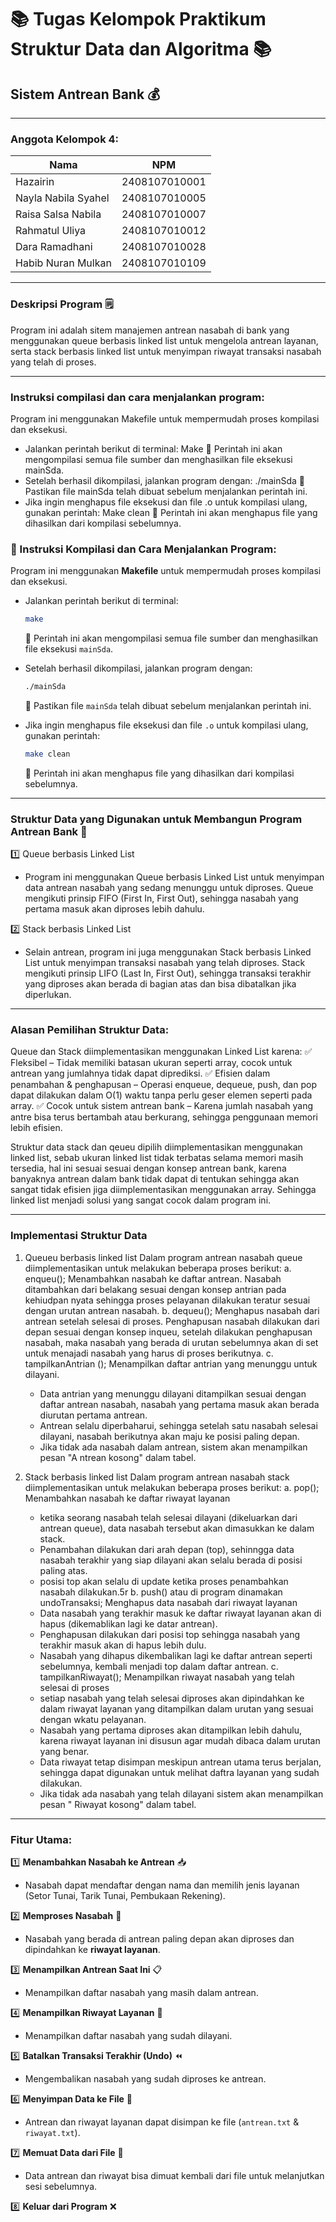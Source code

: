 # 📚 Tugas Kelompok Praktikum Struktur Data dan Algoritma 📚
## Sistem Antrean Bank 💰 
---

### Anggota Kelompok 4:
| Nama                   | NPM           |
|------------------------|---------------|
| Hazairin               | 2408107010001 |
| Nayla Nabila Syahel    | 2408107010005 |
| Raisa Salsa Nabila     | 2408107010007 |
| Rahmatul Uliya         | 2408107010012 |
| Dara Ramadhani         | 2408107010028 |
| Habib Nuran Mulkan     | 2408107010109 |

---

### Deskripsi Program :spiral_notepad:
Program ini adalah sitem manajemen antrean nasabah di bank yang menggunakan queue berbasis linked list untuk mengelola antrean layanan, serta stack berbasis linked list untuk menyimpan riwayat transaksi nasabah yang telah di proses.

-------------------------------

### Instruksi compilasi dan cara menjalankan program:
Program ini menggunakan Makefile untuk mempermudah proses kompilasi dan eksekusi.
- Jalankan perintah berikut di terminal: Make
  📌 Perintah ini akan mengompilasi semua file sumber dan menghasilkan file eksekusi mainSda.
- Setelah berhasil dikompilasi, jalankan program dengan: ./mainSda
  📌 Pastikan file mainSda telah dibuat sebelum menjalankan perintah ini.
- Jika ingin menghapus file eksekusi dan file .o untuk kompilasi ulang, gunakan perintah: Make clean
  📌 Perintah ini akan menghapus file yang dihasilkan dari kompilasi sebelumnya.

### 📌 Instruksi Kompilasi dan Cara Menjalankan Program:

Program ini menggunakan **Makefile** untuk mempermudah proses kompilasi dan eksekusi.

- Jalankan perintah berikut di terminal:  
  ```sh
  make
  ```
  📌 Perintah ini akan mengompilasi semua file sumber dan menghasilkan file eksekusi `mainSda`.

- Setelah berhasil dikompilasi, jalankan program dengan:  
  ```sh
  ./mainSda
  ```
  📌 Pastikan file `mainSda` telah dibuat sebelum menjalankan perintah ini.

- Jika ingin menghapus file eksekusi dan file `.o` untuk kompilasi ulang, gunakan perintah:  
  ```sh
  make clean
  ```
  📌 Perintah ini akan menghapus file yang dihasilkan dari kompilasi sebelumnya.
-------------------------------
      
### Struktur Data yang Digunakan untuk Membangun Program Antrean Bank 🏦
1️⃣ Queue berbasis Linked List
   - Program ini menggunakan Queue berbasis Linked List untuk menyimpan data antrean nasabah yang sedang menunggu untuk diproses.
   Queue mengikuti prinsip FIFO (First In, First Out), sehingga nasabah yang pertama masuk akan diproses lebih dahulu.

2️⃣ Stack berbasis Linked List
   - Selain antrean, program ini juga menggunakan Stack berbasis Linked List untuk menyimpan transaksi nasabah yang telah diproses.
   Stack mengikuti prinsip LIFO (Last In, First Out), sehingga transaksi terakhir yang diproses akan berada di bagian atas dan bisa dibatalkan jika diperlukan.
  
-------------------------------   

### Alasan Pemilihan Struktur Data:
Queue dan Stack diimplementasikan menggunakan Linked List karena:
✅ Fleksibel – Tidak memiliki batasan ukuran seperti array, cocok untuk antrean yang jumlahnya tidak dapat diprediksi.
✅ Efisien dalam penambahan & penghapusan – Operasi enqueue, dequeue, push, dan pop dapat dilakukan dalam O(1) waktu tanpa perlu geser elemen seperti pada array.
✅ Cocok untuk sistem antrean bank – Karena jumlah nasabah yang antre bisa terus bertambah atau berkurang, sehingga penggunaan memori lebih efisien.
   
Struktur data stack dan qeueu dipilih diimplementasikan menggunakan linked list, sebab ukuran linked list tidak terbatas 
selama memori masih tersedia, hal ini sesuai sesuai dengan konsep antrean bank, karena banyaknya antrean dalam bank tidak dapat di tentukan sehingga akan sangat tidak efisien jiga diimplementasikan menggunakan array. Sehingga linked list menjadi solusi
yang sangat cocok dalam program ini.

-------------------------------

### Implementasi Struktur Data
1. Queueu berbasis linked list
   Dalam program antrean nasabah queue diimplementasikan untuk melakukan beberapa proses berikut:
   a. enqueu(); Menambahkan nasabah ke daftar antrean. Nasabah ditambahkan dari belakang sesuai dengan konsep antrian pada kehiudpan nyata
      sehingga proses pelayanan dilakukan teratur sesuai dengan urutan antrean nasabah.
   b. dequeu(); Menghapus nasabah dari antrean setelah selesai di proses. Penghapusan nasabah dilakukan dari depan sesuai dengan konsep inqueu, setelah dilakukan penghapusan nasabah, maka               nasabah yang berada di urutan sebelumnya akan di set untuk menajadi nasabah
      yang harus di proses berikutnya.
   c. tampilkanAntrian (); Menampilkan daftar antrian yang menunggu untuk dilayani.
      - Data antrian yang menunggu dilayani ditampilkan sesuai dengan daftar antrean nasabah,
        nasabah yang pertama masuk akan berada diurutan pertama antrean.
      - Antrean selalu diperbaharui, sehingga setelah satu nasabah selesai dilayani, nasabah berikutnya akan maju ke posisi paling depan.
      - Jika tidak ada nasabah dalam antrean, sistem akan menampilkan pesan "A ntrean kosong" dalam tabel. 

3. Stack berbasis linked list
   Dalam program antrean nasabah stack diimplementasikan untuk melakukan beberapa proses berikut:
   a. pop(); Menambahkan nasabah ke daftar riwayat layanan
      - ketika seorang nasabah telah selesai dilayani (dikeluarkan dari antrean queue), data nasabah tersebut akan dimasukkan
        ke dalam stack.
      - Penambahan dilakukan dari arah depan (top), sehinngga data nasabah terakhir yang siap dilayani akan selalu berada di posisi
        paling atas.
      - posisi top akan selalu di update ketika  proses penambahkan nasabah dilakukan.5r
   b. push() atau di program dinamakan undoTransaksi; Menghapus data nasabah dari riwayat layanan
      - Data nasabah yang terakhir masuk ke daftar riwayat layanan akan di hapus (dikemablikan lagi ke datar antrean).
      - Penghapusan dilakukan dari posisi top sehingga nasabah yang terakhir masuk akan di hapus  lebih dulu.
      - Nasabah yang dihapus dikembalikan lagi ke daftar antrean seperti sebelumnya, kembali menjadi top dalam daftar antrean.
   c. tampilkanRiwayat(); Menampilkan riwayat nasabah yang telah selesai di proses
      - setiap nasabah yang telah selesai diproses akan dipindahkan ke dalam riwayat layanan yang ditampilkan dalam urutan
        yang sesuai dengan wkatu pelayanan.
      - Nasabah yang pertama diproses akan ditampilkan lebih dahulu, karena riwayat layanan ini disusun agar mudah dibaca dalam urutan     
        yang benar.
      - Data riwayat tetap disimpan meskipun antrean utama terus berjalan, sehingga dapat digunakan untuk melihat daftra layanan yang
        sudah dilakukan.
      - Jika tidak ada nasabah yang telah dilayani sistem akan menampilkan pesan " Riwayat kosong" dalam tabel.

-------------------------------
        
### Fitur Utama:

1️⃣ **Menambahkan Nasabah ke Antrean** 📥  
   - Nasabah dapat mendaftar dengan nama dan memilih jenis layanan (Setor Tunai, Tarik Tunai, Pembukaan Rekening).  
   
2️⃣ **Memproses Nasabah** 🔄  
   - Nasabah yang berada di antrean paling depan akan diproses dan dipindahkan ke **riwayat layanan**.  

3️⃣ **Menampilkan Antrean Saat Ini** 📋  
   - Menampilkan daftar nasabah yang masih dalam antrean.  

4️⃣ **Menampilkan Riwayat Layanan** 📜  
   - Menampilkan daftar nasabah yang sudah dilayani.  

5️⃣ **Batalkan Transaksi Terakhir (Undo)** ⏪  
   - Mengembalikan nasabah yang sudah diproses ke antrean.  

6️⃣ **Menyimpan Data ke File** 💾  
   - Antrean dan riwayat layanan dapat disimpan ke file (`antrean.txt` & `riwayat.txt`).  

7️⃣ **Memuat Data dari File** 📂  
   - Data antrean dan riwayat bisa dimuat kembali dari file untuk melanjutkan sesi sebelumnya.  

8️⃣ **Keluar dari Program** ❌  


